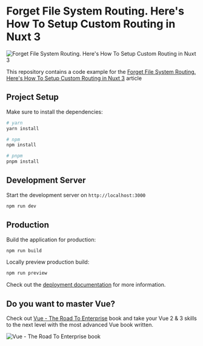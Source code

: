# Forget File System Routing. Here's How To Setup Custom Routing in Nuxt 3

![Forget File System Routing. Here's How To Setup Custom Routing in Nuxt 3](https://theroadtoenterprise.com/images/articles/custom-routing-in-nuxt-3/custom-routing-in-nuxt-3.png)

This repository contains a code example for the [Forget File System Routing. Here's How To Setup Custom Routing in Nuxt 3](https://theroadtoenterprise.com/blog/how-to-setup-custom-routing-in-nuxt-3) article

## Project Setup

Make sure to install the dependencies:

```bash
# yarn
yarn install

# npm
npm install

# pnpm
pnpm install
```

## Development Server

Start the development server on `http://localhost:3000`

```bash
npm run dev
```

## Production

Build the application for production:

```bash
npm run build
```

Locally preview production build:

```bash
npm run preview
```

Check out the [deployment documentation](https://nuxt.com/docs/getting-started/deployment) for more information.

## Do you want to master Vue?

Check out [Vue - The Road To Enterprise](https://theroadtoenterprise.com/books/vue-the-road-to-enterprise) book and take your Vue 2 & 3 skills to the next level
with the most advanced Vue book written.

![Vue - The Road To Enterprise book](https://theroadtoenterprise.com/images/book-cover.png)
